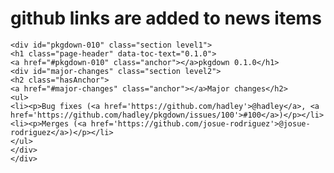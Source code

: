 # github links are added to news items

    <div id="pkgdown-010" class="section level1">
    <h1 class="page-header" data-toc-text="0.1.0">
    <a href="#pkgdown-010" class="anchor"></a>pkgdown 0.1.0</h1>
    <div id="major-changes" class="section level2">
    <h2 class="hasAnchor">
    <a href="#major-changes" class="anchor"></a>Major changes</h2>
    <ul>
    <li><p>Bug fixes (<a href='https://github.com/hadley'>@hadley</a>, <a href='https://github.com/hadley/pkgdown/issues/100'>#100</a>)</p></li>
    <li><p>Merges (<a href='https://github.com/josue-rodriguez'>@josue-rodriguez</a>)</p></li>
    </ul>
    </div>
    </div>

